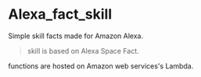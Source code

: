 # Alexa_fact_skill

Simple skill facts made for Amazon Alexa.

>skill is based on Alexa Space Fact.

functions are hosted on Amazon web services's Lambda.
